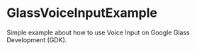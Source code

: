 GlassVoiceInputExample
======================

Simple example about how to use Voice Input on Google Glass Development (GDK).
